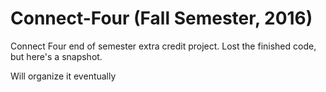 # Connect-Four (Fall Semester, 2016)
Connect Four end of semester extra credit project. Lost the finished code, but here's a snapshot.

Will organize it eventually
